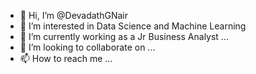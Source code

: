 - 👋 Hi, I’m @DevadathGNair
- 👀 I’m interested in Data Science and Machine Learning
- 🌱 I’m currently working as a Jr Business Analyst ...
- 💞️ I’m looking to collaborate on ...
- 📫 How to reach me ...

<!---
DevadathGNair/DevadathGNair is a ✨ special ✨ repository because its `README.md` (this file) appears on your GitHub profile.
You can click the Preview link to take a look at your changes.
--->
